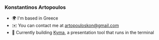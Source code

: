 ### Konstantinos Artopoulos

*   🌍  I'm based in Greece
*   ✉️  You can contact me at [artopouloskon@gmail.com](mailto:artopouloskon@gmail.com)
*   🚀  Currently building [Kyma](https://github.com/museslabs/kyma), a presentation tool that runs in the terminal
